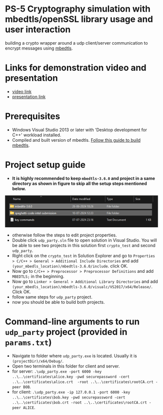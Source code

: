 # PS-5 Cryptography simulation with mbedtls/openSSL library usage and user interaction

building a crypto wrapper around a udp client/server communication to encrypt messages using [mbedtls](https://www.trustedfirmware.org/projects/mbed-tls/).

# Links for demonstration video and presentation

- [video link]()
- [presentation link]()

# Prerequisites

- Windows Visual Studio 2013 or later with 'Desktop development for C++' workload installed.
- Compiled and built version of mbedtls. [Follow this guide to build mbedtls]().

# Project setup guide

- <b>It is highly recommended to keep `mbedtls-3.6.0` and project in a same directory as shown in figure to skip all the setup steps mentioned below.</b>

![image](image.png "configuration")

- otherwise follow the steps to edit project properties.
- Double click `udp_party.sln` file to open solution in Visual Studio. You will be able to see two projects in this solution first `crypto_test` and second `udp_party`.
- Right click on the `crypto_test` in Solution Explorer and go to `Properties > C/C++ > General > Additional Include Directories` and add `(your_mbedls_location)/mbedtls-3.6.0/include`. click OK.
- Now go to `C/C++ > Preprocessor > Preprocessor Definitions` and add `MBEDTLS;` in the beginning.
- Now go to `Linker > General > Additional Library Directories` and add `(your_mbedls_location)/mbedtls-3.6.0/visualc/VS2017/x64/Release/`. Click OK.
- follow same steps for `udp_party` project.
- now you should be able to build both projects.

# Command-line arguments to run `udp_party` project (provided in `params.txt`)

- Navigate to folder where `udp_party.exe` is located. Usually it is `(projectDir)/x64/Debug/`.
- Open two terminals in this folder for client and server.
- for server: `.\udp_party.exe -port 6000 -key ..\..\certificates\alice.key -pwd securepassword -cert ..\..\certificates\alice.crt  -root ..\..\certificates\rootCA.crt -peer BOB`.
- for client: `.\udp_party.exe -ip 127.0.0.1 -port 6000 -key ..\..\certificates\bob.key -pwd securepassword -cert ..\..\certificates\bob.crt -root ..\..\certificates\rootCA.crt -peer ALICE`.
